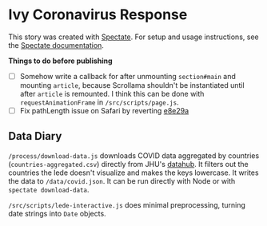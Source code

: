 # Ivy Coronavirus Response

This story was created with [Spectate](https://github.com/spec-journalism/spectate). For setup and usage instructions, see the [Spectate documentation](https://github.com/spec-journalism/spectate/#cloning-a-spectate-project).

**Things to do before publishing**

- [ ] Somehow write a callback for after unmounting `section#main` and mounting `article`, because Scrollama shouldn't be instantiated until after `article` is remounted. I think this can be done with `requestAnimationFrame` in `/src/scripts/page.js`.
- [ ] Fix pathLength issue on Safari by reverting [e8e29a](https://github.com/spec-journalism/ivy-coronavirus-response/commit/e8e29a5a6f9bf2cafb2596e36c0661505402797f)

## Data Diary

`/process/download-data.js` downloads COVID data aggregated by countries (`countries-aggregated.csv`) directly from JHU's [datahub](https://github.com/datasets/covid-19). It filters out the countries the lede doesn't visualize and makes the keys lowercase. It writes the data to `/data/covid.json`. It can be run directly with Node or with `spectate download-data`.

`/src/scripts/lede-interactive.js` does minimal preprocessing, turning date strings into `Date` objects.
